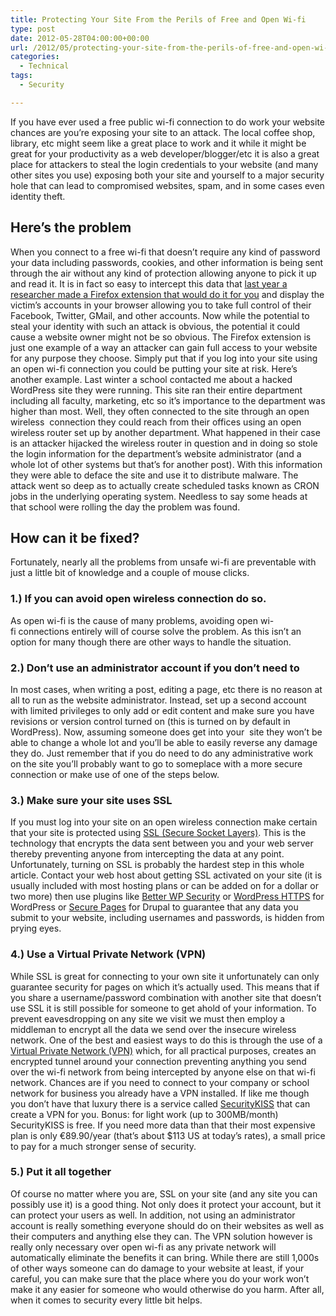 ```yaml
---
title: Protecting Your Site From the Perils of Free and Open Wi-fi
type: post
date: 2012-05-28T04:00:00+00:00
url: /2012/05/protecting-your-site-from-the-perils-of-free-and-open-wi-fi/
categories:
  - Technical
tags:
  - Security

---
```

If you have ever used a free public wi-fi connection to do work your website chances are you’re exposing your site to an attack. The local coffee shop, library, etc might seem like a great place to work and it while it might be great for your productivity as a web developer/blogger/etc it is also a great place for attackers to steal the login credentials to your website (and many other sites you use) exposing both your site and yourself to a major security hole that can lead to compromised websites, spam, and in some cases even identity theft.

## Here’s the problem

When you connect to a free wi-fi that doesn’t require any kind of password your data including passwords, cookies, and other information is being sent through the air without any kind of protection allowing anyone to pick it up and read it. It is in fact so easy to intercept this data that [last year a researcher made a Firefox extension that would do it for you][1] and display the victim’s accounts in your browser allowing you to take full control of their Facebook, Twitter, GMail, and other accounts. Now while the potential to steal your identity with such an attack is obvious, the potential it could cause a website owner might not be so obvious. The Firefox extension is just one example of a way an attacker can gain full access to your website for any purpose they choose. Simply put that if you log into your site using an open wi-fi connection you could be putting your site at risk. Here’s another example. Last winter a school contacted me about a hacked WordPress site they were running. This site ran their entire department including all faculty, marketing, etc so it’s importance to the department was higher than most. Well, they often connected to the site through an open wireless &nbsp;connection they could reach from their offices using an open wireless router set up by another department. What happened in their case is an attacker hijacked the wireless router in question and in doing so stole the login information for the department’s website administrator (and a whole lot of other systems but that’s for another post). With this information they were able to deface the site and use it to distribute malware. The attack went so deep as to actually create scheduled tasks known as CRON jobs in the underlying operating system. Needless to say some heads at that school were rolling the day the problem was found.

## How can it be fixed?

Fortunately, nearly all the problems from unsafe wi-fi are preventable with just a little bit of knowledge and a couple of mouse clicks.

### 1.) If you can avoid open wireless connection do so.

As open wi-fi&nbsp;is the cause of many problems, avoiding open wi-fi&nbsp;connections entirely will of course solve the problem. As this isn’t an option for many though there are other ways to handle the situation.

### 2.) Don’t use an administrator account if you don’t need to

In most cases, when writing a post, editing a page, etc there is no reason at all to run as the website administrator. Instead, set up a second account with limited&nbsp;privileges to only add or edit content and make sure you have revisions or version control turned on (this is turned on by default in WordPress). Now, assuming someone does get into your &nbsp;site they won’t be able to change a whole lot and you’ll be able to easily reverse any damage they do. Just remember that if you do need to do any administrative work on the site you’ll probably want to go to someplace with a more secure connection or make use of one of the steps below.

### 3.) Make sure your site uses SSL

If you must log into your site on an open wireless connection make certain that your site is protected using [SSL (Secure Socket Layers)][2]. This is the technology that encrypts the data sent between you and your web server thereby preventing anyone from intercepting the data at any point. Unfortunately, turning on SSL is probably the hardest step in this whole article. Contact your web host about getting SSL activated on your site (it is usually included with most hosting plans or can be added on for a dollar or two more) then use plugins like [Better WP Security][3] or [WordPress HTTPS][4] for WordPress or [Secure Pages][5] for Drupal to guarantee that any data you submit to your website, including usernames and passwords, is hidden from prying eyes.

### 4.) Use a Virtual Private Network (VPN)

While SSL is great for connecting to your own site it unfortunately can only guarantee security for pages on which it’s actually used. This means that if you share a username/password combination with another site that doesn’t use SSL it is still possible for someone to get ahold of your information. To prevent eavesdropping on any site we visit we must then employ a middleman to encrypt all the data we send over the&nbsp;insecure&nbsp;wireless network. One of the best and easiest ways to do this is through the use of a [Virtual Private Network (VPN)][6] which, for all practical purposes, creates an encrypted tunnel around your connection preventing anything you send over the wi-fi network&nbsp;from being intercepted by anyone else on that wi-fi network. Chances are if you need to connect to your company or school network for business you already have a VPN installed. If like me though you don’t have that luxury there is a service called [SecurityKISS][7] that can create a VPN for you. Bonus: for light work (up to 300MB/month) SecurityKISS is free. If you need more data than that their most expensive plan is only&nbsp;€89.90/year (that’s about $113 US at today’s rates), a small price to pay for a much stronger sense of security.

### 5.) Put it all together

Of course no matter where you are, SSL on your site (and any site you can possibly use it) is a good thing. Not only does it protect your account, but it can protect your users as well. In addition, not using an administrator account is really something everyone should do on their websites as well as their computers and anything else they can. The VPN solution however is really only necessary over open wi-fi as any private network will automatically eliminate the benefits it can bring. While there are still 1,000s of other ways someone can do damage to your website at least, if your careful, you can make sure that the place where you do your work won’t make it any easier for someone who would otherwise do you harm. After all, when it comes to security every little bit helps.

 [1]: http://en.wikipedia.org/wiki/Firesheep "Firesheep in Wikipedia"
 [2]: http://en.wikipedia.org/wiki/SSL "SSL on Wikipedia"
 [3]: http://wordpress.org/extend/plugins/better-wp-security/ "Better WP Security on WordPress.org"
 [4]: http://wordpress.org/extend/plugins/wordpress-https/ "WordPress https"
 [5]: http://drupal.org/project/securepages "Secure Pages for Drupal"
 [6]: http://en.wikipedia.org/wiki/Virtual_private_network "VPN on Wikipedia"
 [7]: http://www.securitykiss.com/ "SecurityKISS"